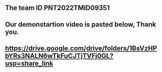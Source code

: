 ## The team ID PNT2022TMID09351 

## Our demonstartion video is pasted below, Thank you.   

## https://drive.google.com/drive/folders/1BsVzHPbYRs3NALN6wTkFuCJTjTVFj0GL?usp=share_link
